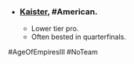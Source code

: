 -   ### [Kaister](https://liquipedia.net/ageofempires/Kaister), #American.
    -   Lower tier pro.
    -   Often bested in quarterfinals.
    
#AgeOfEmpiresIII #NoTeam 